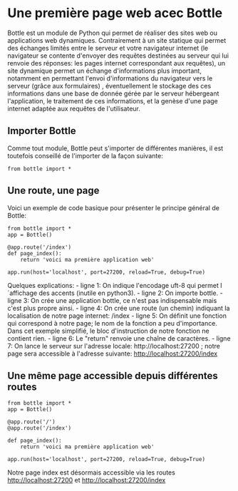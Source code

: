 # Une première page web acec Bottle

Bottle est un module de Python qui permet de réaliser des sites web ou applications web dynamiques. Contrairement à un site statique 
qui permet des échanges limités entre le serveur et votre navigateur internet (le navigateur se contente d'envoyer des requêtes 
destinées au serveur qui lui renvoie des réponses: les pages internet correspondant aux requêtes), un site dynamique permet un échange 
d'informations plus important, notamment en permettant l'envoi d'informations du navigateur vers le serveur (grâce aux formulaires) , 
éventuellement le stockage des ces informations dans une base de donnée gérée par le serveur hébergeant l'application, le traitement 
de ces informations, et la genèse d'une page internet adaptée aux requêtes de l'utilisateur.
## Importer Bottle
Comme tout module, Bottle peut s'importer de différentes manières, il est toutefois conseillé de l'importer de la façon suivante:

    from bottle import *
   
## Une route, une page
Voici un exemple de code basique pour présenter le principe général de Bottle:

    from bottle import *
    app = Bottle()
    
    @app.route('/index')
    def page_index():
		return 'voici ma première application web'
		
    app.run(host='localhost', port=27200, reload=True, debug=True)
   
Quelques explications: - ligne 1: On indique l'encodage uft-8 qui permet l´affichage des accents (inutile en python3). - ligne 2: On 
importe bottle. - ligne 3: On crée une application bottle, ce n'est pas indispensable mais c'est plus propre ainsi. - ligne 4: On crée 
une route (un chemin) indiquant la localisation de notre page internet: /index - ligne 5: On définit une fonction qui correspond à 
notre page; le nom de la fonction a peu d'importance. Dans cet exemple simplifié, le bloc d'instruction de notre fonction ne contient 
rien. - ligne 6: Le "return" renvoie une chaîne de caractères. - ligne 7: On lance le serveur sur l'adresse locale: 
http://localhost:27200 ; notre page sera accessible à l'adresse suivante: [http://localhost:27200/index](http://localhost:27200/index)
  
## Une même page accessible depuis différentes routes

    from bottle import *
    app = Bottle()
                                      
    @app.route('/')
    @app.route('/index')
    
    def page_index():
		return 'voici ma première application web'
	
    app.run(host='localhost', port=27200, reload=True, debug=True)
  
 
Notre page index est désormais accessible via les routes  [http://localhost:27200](http://localhost:27200) et [http://localhost:27200/index](http://localhost:27200/index) 

